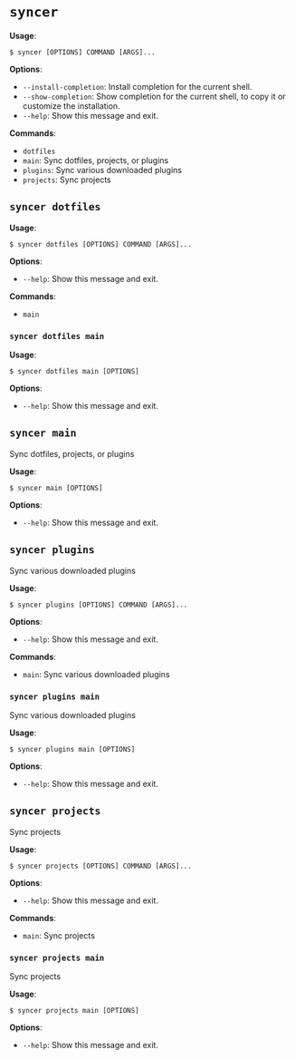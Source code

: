 # `syncer`

**Usage**:

```console
$ syncer [OPTIONS] COMMAND [ARGS]...
```

**Options**:

* `--install-completion`: Install completion for the current shell.
* `--show-completion`: Show completion for the current shell, to copy it or customize the installation.
* `--help`: Show this message and exit.

**Commands**:

* `dotfiles`
* `main`: Sync dotfiles, projects, or plugins
* `plugins`: Sync various downloaded plugins
* `projects`: Sync projects

## `syncer dotfiles`

**Usage**:

```console
$ syncer dotfiles [OPTIONS] COMMAND [ARGS]...
```

**Options**:

* `--help`: Show this message and exit.

**Commands**:

* `main`

### `syncer dotfiles main`

**Usage**:

```console
$ syncer dotfiles main [OPTIONS]
```

**Options**:

* `--help`: Show this message and exit.

## `syncer main`

Sync dotfiles, projects, or plugins

**Usage**:

```console
$ syncer main [OPTIONS]
```

**Options**:

* `--help`: Show this message and exit.

## `syncer plugins`

Sync various downloaded plugins

**Usage**:

```console
$ syncer plugins [OPTIONS] COMMAND [ARGS]...
```

**Options**:

* `--help`: Show this message and exit.

**Commands**:

* `main`: Sync various downloaded plugins

### `syncer plugins main`

Sync various downloaded plugins

**Usage**:

```console
$ syncer plugins main [OPTIONS]
```

**Options**:

* `--help`: Show this message and exit.

## `syncer projects`

Sync projects

**Usage**:

```console
$ syncer projects [OPTIONS] COMMAND [ARGS]...
```

**Options**:

* `--help`: Show this message and exit.

**Commands**:

* `main`: Sync projects

### `syncer projects main`

Sync projects

**Usage**:

```console
$ syncer projects main [OPTIONS]
```

**Options**:

* `--help`: Show this message and exit.
